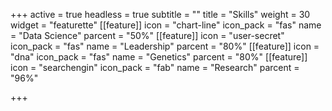 +++
active = true
headless = true
subtitle = ""
title = "Skills"
weight = 30
widget = "featurette"
[[feature]]
icon = "chart-line"
icon_pack = "fas"
name = "Data Science"
parcent = "50%"
[[feature]]
icon = "user-secret"
icon_pack = "fas"
name = "Leadership"
parcent = "80%"
[[feature]]
icon = "dna"
icon_pack = "fas"
name = "Genetics"
parcent = "80%"
[[feature]]
icon = "searchengin"
icon_pack = "fab"
name = "Research"
parcent = "96%"

+++
